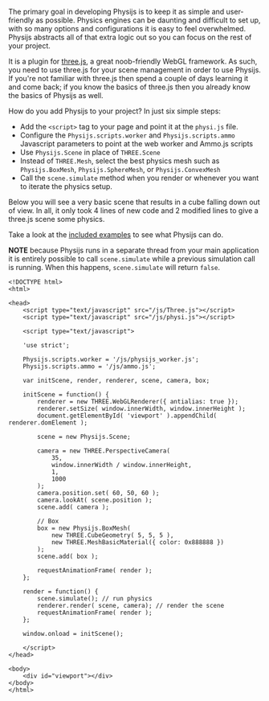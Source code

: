 The primary goal in developing Physijs is to keep it as simple and user-friendly as possible. Physics engines can be daunting and difficult to set up, with so many options and configurations it is easy to feel overwhelmed. Physijs abstracts all of that extra logic out so you can focus on the rest of your project.

It is a plugin for [three.js](https://github.com/mrdoob/three.js), a great noob-friendly WebGL framework. As such, you need to use three.js for your scene management in order to use Physijs. If you're not familiar with three.js then spend a couple of days learning it and come back; if you know the basics of three.js then you already know the basics of Physijs as well.

How do you add Physijs to your project? In just six simple steps:

* Add the `<script>` tag to your page and point it at the `physi.js` file.
* Configure the `Physijs.scripts.worker` and `Physijs.scripts.ammo` Javascript parameters to point at the web worker and Ammo.js scripts
* Use `Physijs.Scene` in place of `THREE.Scene`
* Instead of `THREE.Mesh`, select the best physics mesh such as `Physijs.BoxMesh`, `Physijs.SphereMesh`, or `Physijs.ConvexMesh`
* Call the `scene.simulate` method when you render or whenever you want to iterate the physics setup.

Below you will see a very basic scene that results in a cube falling down out of view. In all, it only took 4 lines of new code and 2 modified lines to give a three.js scene some physics.

Take a look at the [included examples](https://github.com/chandlerprall/Physijs/tree/master/examples) to see what Physijs can do.

**NOTE** because Physijs runs in a separate thread from your main application it is entirely possible to call `scene.simulate` while a previous simulation call is running. When this happens, `scene.simulate` will return `false`.

```
<!DOCTYPE html>
<html>

<head>
	<script type="text/javascript" src="/js/Three.js"></script>
	<script type="text/javascript" src="/js/physi.js"></script>
	
	<script type="text/javascript">
	
	'use strict';
	
	Physijs.scripts.worker = '/js/physijs_worker.js';
	Physijs.scripts.ammo = '/js/ammo.js';
	
	var initScene, render, renderer, scene, camera, box;
	
	initScene = function() {
		renderer = new THREE.WebGLRenderer({ antialias: true });
		renderer.setSize( window.innerWidth, window.innerHeight );
		document.getElementById( 'viewport' ).appendChild( renderer.domElement );
		
		scene = new Physijs.Scene;
		
		camera = new THREE.PerspectiveCamera(
			35,
			window.innerWidth / window.innerHeight,
			1,
			1000
		);
		camera.position.set( 60, 50, 60 );
		camera.lookAt( scene.position );
		scene.add( camera );
		
		// Box
		box = new Physijs.BoxMesh(
			new THREE.CubeGeometry( 5, 5, 5 ),
			new THREE.MeshBasicMaterial({ color: 0x888888 })
		);
		scene.add( box );
		
		requestAnimationFrame( render );
	};
	
	render = function() {
		scene.simulate(); // run physics
		renderer.render( scene, camera); // render the scene
		requestAnimationFrame( render );
	};
	
	window.onload = initScene();
	
	</script>
</head>

<body>
	<div id="viewport"></div>
</body>
</html>
```